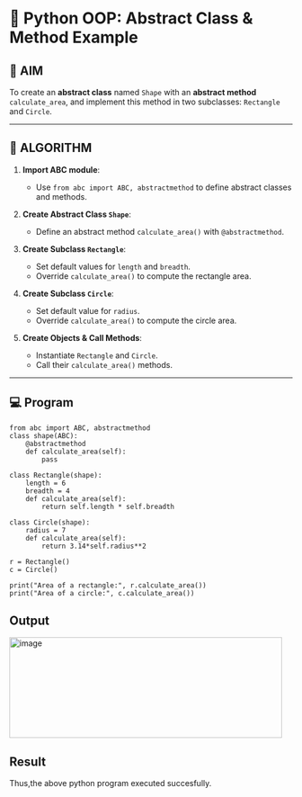 # 🐍 Python OOP: Abstract Class & Method Example

## 🎯 AIM

To create an **abstract class** named `Shape` with an **abstract method** `calculate_area`, and implement this method in two subclasses: `Rectangle` and `Circle`.

---

## 🧠 ALGORITHM

1. **Import ABC module**:
   - Use `from abc import ABC, abstractmethod` to define abstract classes and methods.

2. **Create Abstract Class `Shape`**:
   - Define an abstract method `calculate_area()` with `@abstractmethod`.

3. **Create Subclass `Rectangle`**:
   - Set default values for `length` and `breadth`.
   - Override `calculate_area()` to compute the rectangle area.

4. **Create Subclass `Circle`**:
   - Set default value for `radius`.
   - Override `calculate_area()` to compute the circle area.

5. **Create Objects & Call Methods**:
   - Instantiate `Rectangle` and `Circle`.
   - Call their `calculate_area()` methods.

---

## 💻 Program
```
from abc import ABC, abstractmethod
class shape(ABC):
    @abstractmethod
    def calculate_area(self):
        pass

class Rectangle(shape):
    length = 6
    breadth = 4
    def calculate_area(self):
        return self.length * self.breadth

class Circle(shape):
    radius = 7
    def calculate_area(self):
        return 3.14*self.radius**2

r = Rectangle()
c = Circle() 

print("Area of a rectangle:", r.calculate_area())
print("Area of a circle:", c.calculate_area()) 

```
## Output
<img width="485" height="179" alt="image" src="https://github.com/user-attachments/assets/80b74b27-f889-43d5-a029-a4da653d8d37" />

## Result
Thus,the above python program executed succesfully.
